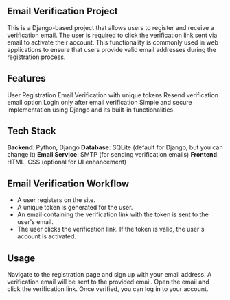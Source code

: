 ## Email Verification Project
This is a Django-based project that allows users to register and receive a verification email. The user is required to click the verification link sent via email to activate their account. This functionality is commonly used in web applications to ensure that users provide valid email addresses during the registration process.


## Features
User Registration
Email Verification with unique tokens
Resend verification email option
Login only after email verification
Simple and secure implementation using Django and its built-in functionalities


## Tech Stack
**Backend**: Python, Django
**Database**: SQLite (default for Django, but you can change it)
**Email Service**: SMTP (for sending verification emails)
**Frontend**: HTML, CSS (optional for UI enhancement)


## Email Verification Workflow
* A user registers on the site.
* A unique token is generated for the user.
* An email containing the verification link with the token is sent to the user's email.
* The user clicks the verification link.
If the token is valid, the user's account is activated.


## Usage
Navigate to the registration page and sign up with your email address.
A verification email will be sent to the provided email.
Open the email and click the verification link.
Once verified, you can log in to your account.

